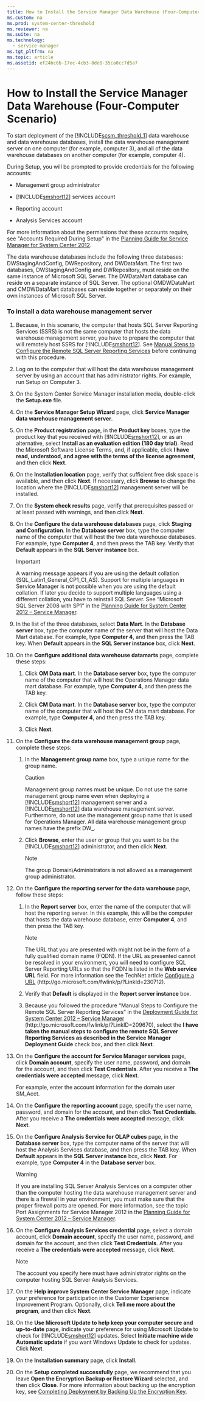 ```yaml
---
title: How to Install the Service Manager Data Warehouse (Four-Computer Scenario)
ms.custom: na
ms.prod: system-center-threshold
ms.reviewer: na
ms.suite: na
ms.technology: 
  - service-manager
ms.tgt_pltfrm: na
ms.topic: article
ms.assetid: ef24bc6b-17ec-4cb3-8de8-35ca0cc7d5a7
---
```

# How to Install the Service Manager Data Warehouse (Four-Computer Scenario)
To start deployment of the [!INCLUDE[scsm_threshold_1](../Token/scsm_threshold_1_md.md)] data warehouse and data warehouse databases, install the data warehouse management server on one computer \(for example, computer 3\), and all of the data warehouse databases on another computer \(for example, computer 4\).

During Setup, you will be prompted to provide credentials for the following accounts:

-   Management group administrator

-   [!INCLUDE[smshort12](../Token/smshort12_md.md)] services account

-   Reporting account

-   Analysis Services account

For more information about the permissions that these accounts require, see "Accounts Required During Setup" in the [Planning Guide for Service Manager for System Center 2012](http://go.microsoft.com/fwlink/p/?LinkID=209672).

The data warehouse databases include the following three databases: DWStagingAndConfig, DWRepository, and DWDataMart. The first two databases, DWStagingAndConfig and DWRepository, must reside on the same instance of Microsoft SQL Server. The DWDataMart database can reside on a separate instance of SQL Server. The optional OMDWDataMart and CMDWDataMart databases can reside together or separately on their own instances of Microsoft SQL Server.

### To install a data warehouse management server

1.  Because, in this scenario, the computer that hosts SQL Server Reporting Services \(SSRS\) is not the same computer that hosts the data warehouse management server, you have to prepare the computer that will remotely host SSRS for [!INCLUDE[smshort12](../Token/smshort12_md.md)]. See [Manual Steps to Configure the Remote SQL Server Reporting Services](../Topic/Manual-Steps-to-Configure-the-Remote-SQL-Server-Reporting-Services.md) before continuing with this procedure.

2.  Log on to the computer that will host the data warehouse management server by using an account that has administrator rights. For example, run Setup on Computer 3.

3.  On the System Center Service Manager installation media, double\-click the **Setup.exe** file.

4.  On the **Service Manager Setup Wizard** page, click **Service Manager data warehouse management server**.

5.  On the **Product registration** page, in the **Product key** boxes, type the product key that you received with [!INCLUDE[smshort12](../Token/smshort12_md.md)], or as an alternative, select **Install as an evaluation edition \(180 day trial\)**. Read the Microsoft Software License Terms, and, if applicable, click **I have read, understood, and agree with the terms of the license agreement**, and then click **Next**.

6.  On the **Installation location** page, verify that sufficient free disk space is available, and then click **Next**. If necessary, click **Browse** to change the location where the [!INCLUDE[smshort12](../Token/smshort12_md.md)] management server will be installed.

7.  On the **System check results** page, verify that prerequisites passed or at least passed with warnings, and then click **Next**.

8.  On the **Configure the data warehouse databases** page, click **Staging and Configuration**. In the **Database server** box, type the computer name of the computer that will host the two data warehouse databases. For example, type **Computer 4**, and then press the TAB key. Verify that **Default** appears in the **SQL Server instance** box.

    > [!IMPORTANT]
    > A warning message appears if you are using the default collation \(SQL\_Latin1\_General\_CP1\_CI\_AS\). Support for multiple languages in Service Manager is not possible when you are using the default collation. If later you decide to support multiple languages using a different collation, you have to reinstall SQL Server. See “Microsoft SQL Server 2008 with SP1” in the [Planning Guide for System Center 2012 – Service Manager](http://go.microsoft.com/fwlink/p/?LinkID=209672).

9. In the list of the three databases, select **Data Mart**. In the **Database server** box, type the computer name of the server that will host the Data Mart database. For example, type **Computer 4**, and then press the TAB key. When **Default** appears in the **SQL Server instance** box, click **Next**.

10. On the **Configure additional data warehouse datamarts** page, complete these steps:

    1.  Click **OM Data mart**. In the **Database server** box, type the computer name of the computer that will host the Operations Manager data mart database. For example, type **Computer 4**, and then press the TAB key.

    2.  Click **CM Data mart**. In the **Database server** box, type the computer name of the computer that will host the CM data mart database. For example, type **Computer 4**, and then press the TAB key.

    3.  Click **Next**.

11. On the **Configure the data warehouse management group** page, complete these steps:

    1.  In the **Management group name** box, type a unique name for the group name.

        > [!CAUTION]
        > Management group names must be unique. Do not use the same management group name even when deploying a [!INCLUDE[smshort12](../Token/smshort12_md.md)] management server and a [!INCLUDE[smshort12](../Token/smshort12_md.md)] data warehouse management server. Furthermore, do not use the management group name that is used for Operations Manager. All data warehouse management group names have the prefix DW\_.

    2.  Click **Browse**, enter the user or group that you want to be the [!INCLUDE[smshort12](../Token/smshort12_md.md)] administrator, and then click **Next**.

        > [!NOTE]
        > The group Domain\\Administrators is not allowed as a management group administrator.

12. On the **Configure the reporting server for the data warehouse** page, follow these steps:

    1.  In the **Report server** box, enter the name of the computer that will host the reporting server. In this example, this will be the computer that hosts the data warehouse database, enter **Computer 4**, and then press the TAB key.

        > [!NOTE]
        > The URL that you are presented with might not be in the form of a fully qualified domain name \(FQDN\). If the URL as presented cannot be resolved in your environment, you will need to configure SQL Server Reporting URLs so that the FQDN is listed in the **Web service URL** field. For more information see the TechNet article [Configure a URL](http://go.microsoft.com/fwlink/p/?LinkId=230712) \(http:\/\/go.microsoft.com\/fwlink\/p\/?LinkId\=230712\).

    2.  Verify that **Default** is displayed in the **Report server instance** box.

    3.  Because you followed the procedure “Manual Steps to Configure the Remote SQL Server Reporting Services” in the [Deployment Guide for System Center 2012 – Service Manager](http://go.microsoft.com/fwlink/p/?LinkID=209670) \(http:\/\/go.microsoft.com\/fwlink\/p\/?LinkID\=209670\), select the **I have taken the manual steps to configure the remote SQL Server Reporting Services as described in the Service Manager Deployment Guide** check box, and then click **Next**.

13. On the **Configure the account for Service Manager services** page, click **Domain account**, specify the user name, password, and domain for the account, and then click **Test Credentials**. After you receive a **The credentials were accepted** message, click **Next**.

    For example, enter the account information for the domain user SM\_Acct.

14. On the **Configure the reporting account** page, specify the user name, password, and domain for the account, and then click **Test Credentials**. After you receive a **The credentials were accepted** message, click **Next**.

15. On the **Configure Analysis Service for OLAP cubes** page, in the **Database server** box, type the computer name of the server that will host the Analysis Services database, and then press the TAB key. When **Default** appears in the **SQL Server instance** box, click **Next**. For example, type **Computer 4** in the **Database server** box.

    > [!WARNING]
    > If you are installing SQL Server Analysis Services on a computer other than the computer hosting the data warehouse management server and there is a firewall in your environment, you must make sure that the proper firewall ports are opened. For more information, see the topic Port Assignments for Service Manager 2012 in the [Planning Guide for System Center 2012 – Service Manager](http://go.microsoft.com/fwlink/p/?LinkId=209672).

16. On the **Configure Analysis Services credential** page, select a domain account, click **Domain account**, specify the user name, password, and domain for the account, and then click **Test Credentials**. After you receive a **The credentials were accepted** message, click **Next**.

    > [!NOTE]
    > The account you specify here must have administrator rights on the computer hosting SQL Server Analysis Services.

17. On the **Help improve System Center Service Manager** page, indicate your preference for participation in the Customer Experience Improvement Program. Optionally, click **Tell me more about the program**, and then click **Next**.

18. On the **Use Microsoft Update to help keep your computer secure and up\-to\-date** page, indicate your preference for using Microsoft Update to check for [!INCLUDE[smshort12](../Token/smshort12_md.md)] updates. Select **Initiate machine wide Automatic update** if you want Windows Update to check for updates. Click **Next**.

19. On the **Installation summary** page, click **Install**.

20. On the **Setup completed successfully** page, we recommend that you leave **Open the Encryption Backup or Restore Wizard** selected, and then click **Close**. For more information about backing up the encryption key, see [Completing Deployment by Backing Up the Encryption Key](assetId:///dbb276a9-7df5-4cd9-ae75-9099aabcaa93).

